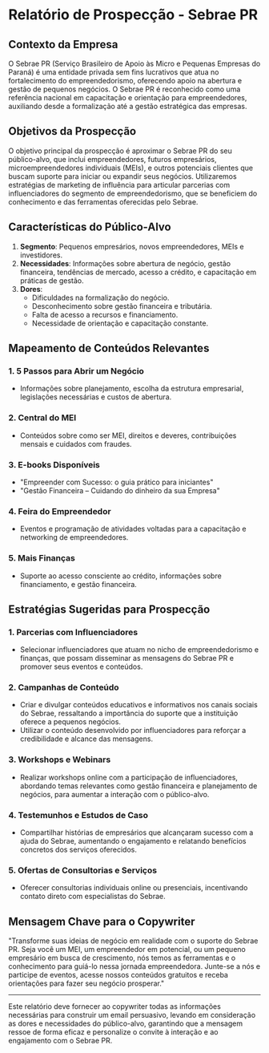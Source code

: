 # Relatório de Prospecção - Sebrae PR

## Contexto da Empresa
O Sebrae PR (Serviço Brasileiro de Apoio às Micro e Pequenas Empresas do Paraná) é uma entidade privada sem fins lucrativos que atua no fortalecimento do empreendedorismo, oferecendo apoio na abertura e gestão de pequenos negócios. O Sebrae PR é reconhecido como uma referência nacional em capacitação e orientação para empreendedores, auxiliando desde a formalização até a gestão estratégica das empresas.

## Objetivos da Prospecção
O objetivo principal da prospecção é aproximar o Sebrae PR do seu público-alvo, que inclui empreendedores, futuros empresários, microempreendedores individuais (MEIs), e outros potenciais clientes que buscam suporte para iniciar ou expandir seus negócios. Utilizaremos estratégias de marketing de influência para articular parcerias com influenciadores do segmento de empreendedorismo, que se beneficiem do conhecimento e das ferramentas oferecidas pelo Sebrae.

## Características do Público-Alvo
1. **Segmento**: Pequenos empresários, novos empreendedores, MEIs e investidores.
2. **Necessidades**: Informações sobre abertura de negócio, gestão financeira, tendências de mercado, acesso a crédito, e capacitação em práticas de gestão.
3. **Dores**:
   - Dificuldades na formalização do negócio.
   - Desconhecimento sobre gestão financeira e tributária.
   - Falta de acesso a recursos e financiamento.
   - Necessidade de orientação e capacitação constante.

## Mapeamento de Conteúdos Relevantes
### 1. **5 Passos para Abrir um Negócio**
- Informações sobre planejamento, escolha da estrutura empresarial, legislações necessárias e custos de abertura.

### 2. **Central do MEI**
- Conteúdos sobre como ser MEI, direitos e deveres, contribuições mensais e cuidados com fraudes.

### 3. **E-books Disponíveis**
- "Empreender com Sucesso: o guia prático para iniciantes"
- "Gestão Financeira – Cuidando do dinheiro da sua Empresa"

### 4. **Feira do Empreendedor**
- Eventos e programação de atividades voltadas para a capacitação e networking de empreendedores.

### 5. **Mais Finanças**
- Suporte ao acesso consciente ao crédito, informações sobre financiamento, e gestão financeira.

## Estratégias Sugeridas para Prospecção
### 1. **Parcerias com Influenciadores**
- Selecionar influenciadores que atuam no nicho de empreendedorismo e finanças, que possam disseminar as mensagens do Sebrae PR e promover seus eventos e conteúdos.

### 2. **Campanhas de Conteúdo**
- Criar e divulgar conteúdos educativos e informativos nos canais sociais do Sebrae, ressaltando a importância do suporte que a instituição oferece a pequenos negócios.
- Utilizar o conteúdo desenvolvido por influenciadores para reforçar a credibilidade e alcance das mensagens.

### 3. **Workshops e Webinars**
- Realizar workshops online com a participação de influenciadores, abordando temas relevantes como gestão financeira e planejamento de negócios, para aumentar a interação com o público-alvo.

### 4. **Testemunhos e Estudos de Caso**
- Compartilhar histórias de empresários que alcançaram sucesso com a ajuda do Sebrae, aumentando o engajamento e relatando benefícios concretos dos serviços oferecidos.

### 5. **Ofertas de Consultorias e Serviços**
- Oferecer consultorias individuais online ou presenciais, incentivando contato direto com especialistas do Sebrae.

## Mensagem Chave para o Copywriter
"Transforme suas ideias de negócio em realidade com o suporte do Sebrae PR. Seja você um MEI, um empreendedor em potencial, ou um pequeno empresário em busca de crescimento, nós temos as ferramentas e o conhecimento para guiá-lo nessa jornada empreendedora. Junte-se a nós e participe de eventos, acesse nossos conteúdos gratuitos e receba orientações para fazer seu negócio prosperar."

---

Este relatório deve fornecer ao copywriter todas as informações necessárias para construir um email persuasivo, levando em consideração as dores e necessidades do público-alvo, garantindo que a mensagem ressoe de forma eficaz e personalize o convite à interação e ao engajamento com o Sebrae PR.